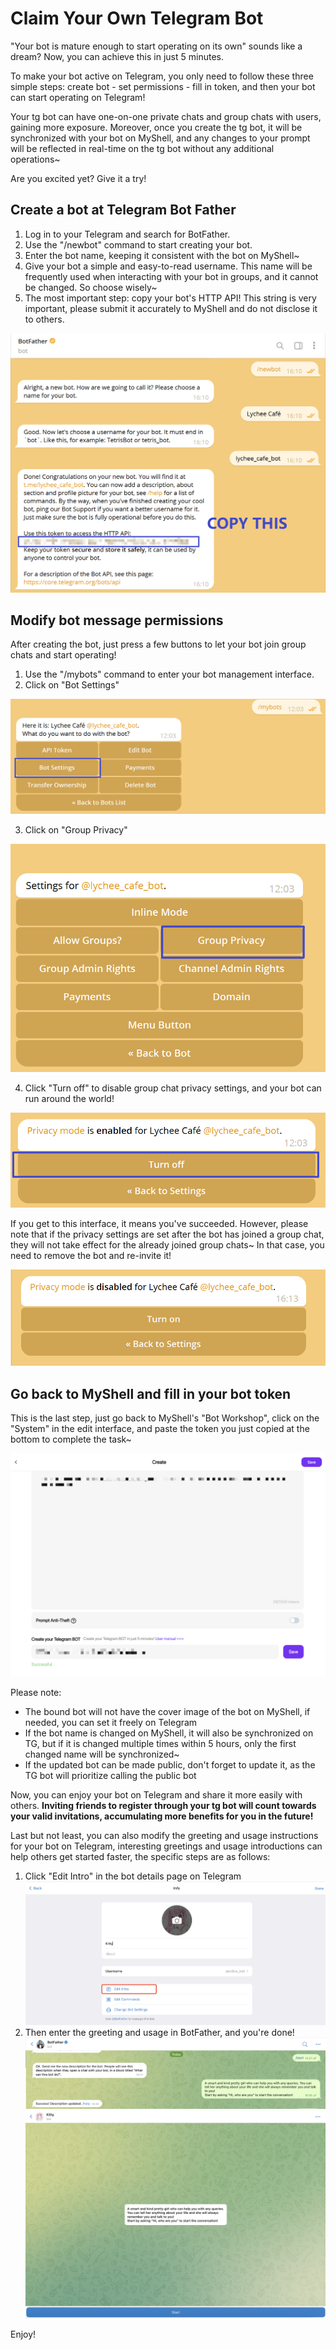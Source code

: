 # Claim Your Own Telegram Bot

"Your bot is mature enough to start operating on its own" sounds like a dream? Now, you can achieve this in just 5 minutes.

To make your bot active on Telegram, you only need to follow these three simple steps: create bot - set permissions - fill in token, and then your bot can start operating on Telegram!

Your tg bot can have one-on-one private chats and group chats with users, gaining more exposure. Moreover, once you create the tg bot, it will be synchronized with your bot on MyShell, and any changes to your prompt will be reflected in real-time on the tg bot without any additional operations~

Are you excited yet? Give it a try!

## Create a bot at Telegram Bot Father

1. Log in to your Telegram and search for BotFather.
2. Use the "/newbot" command to start creating your bot.
3. Enter the bot name, keeping it consistent with the bot on MyShell~
4. Give your bot a simple and easy-to-read username. This name will be frequently used when interacting with your bot in groups, and it cannot be changed. So choose wisely~
5. The most important step: copy your bot's HTTP API! This string is very important, please submit it accurately to MyShell and do not disclose it to others. &#x20;

![](<../.gitbook/assets/image (4) (1).png>)

## Modify bot message permissions

After creating the bot, just press a few buttons to let your bot join group chats and start operating!

1. Use the "/mybots" command to enter your bot management interface.
2. Click on "Bot Settings"

![](../.gitbook/assets/image.png)

3. Click on "Group Privacy"

![](<../.gitbook/assets/image (3) (1).png>)

4. Click "Turn off" to disable group chat privacy settings, and your bot can run around the world!

![](<../.gitbook/assets/image (2) (1).png>)

If you get to this interface, it means you've succeeded. However, please note that if the privacy settings are set after the bot has joined a group chat, they will not take effect for the already joined group chats~ In that case, you need to remove the bot and re-invite it!

![](<../.gitbook/assets/image (1) (1).png>)

## Go back to MyShell and fill in your bot token

This is the last step, just go back to MyShell's "Bot Workshop", click on the "System" in the edit interface, and paste the token you just copied at the bottom to complete the task~

![](<../.gitbook/assets/image (5).png>)

Please note:

* The bound bot will not have the cover image of the bot on MyShell, if needed, you can set it freely on Telegram
* If the bot name is changed on MyShell, it will also be synchronized on TG, but if it is changed multiple times within 5 hours, only the first changed name will be synchronized~
* If the updated bot can be made public, don't forget to update it, as the TG bot will prioritize calling the public bot

Now, you can enjoy your bot on Telegram and share it more easily with others. **Inviting friends to register through your tg bot will count towards your valid invitations, accumulating more benefits for you in the future!**

Last but not least, you can also modify the greeting and usage instructions for your bot on Telegram, interesting greetings and usage introductions can help others get started faster, the specific steps are as follows:

1. Click "Edit Intro" in the bot details page on Telegram\
   ![](<../.gitbook/assets/image (2).png>)
2. Then enter the greeting and usage in BotFather, and you're done!\
   ![](<../.gitbook/assets/image (3) (2).png>)\
   ![](<../.gitbook/assets/image (1) (2).png>)

Enjoy!